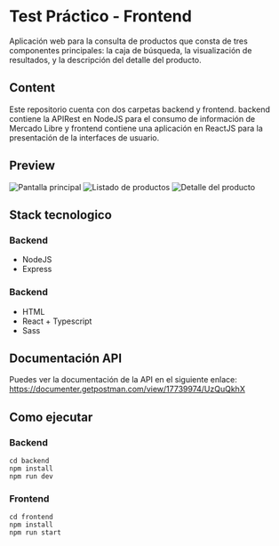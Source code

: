 # Test Práctico - Frontend

Aplicación web para la consulta de productos que consta de tres componentes principales: la caja de búsqueda, la visualización de resultados, y la descripción del detalle del producto.

## Content

Este repositorio cuenta con dos carpetas backend y frontend. backend contiene la APIRest en NodeJS para el consumo de información de Mercado Libre y frontend contiene una aplicación en ReactJS para la presentación de la interfaces de usuario.

## Preview
![Pantalla principal](/images/pantalla1.jpg "Pantalla principal")
![Listado de productos](/images/pantalla2.jpg "Listado de productos")
![Detalle del producto](/images/pantalla1.jpg "Detalle del producto")

## Stack tecnologico

### Backend
- NodeJS
- Express

### Backend
- HTML
- React + Typescript
- Sass

## Documentación API
Puedes ver la documentación de la API en el siguiente enlace: https://documenter.getpostman.com/view/17739974/UzQuQkhX

## Como ejecutar

### Backend
```
cd backend 
npm install
npm run dev
```

### Frontend
```
cd frontend 
npm install
npm run start
```